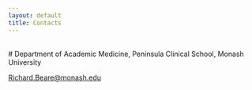 ```yaml
---
layout: default
title: Contacts
---
```

<br>
# Department of Academic Medicine, Peninsula Clinical School,
Monash University 
<section class="content">

Richard.Beare@monash.edu


